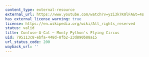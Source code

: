 ```yaml
---
content_type: external-resource
external_url: https://www.youtube.com/watch?v=yzi3k7K0lFA&t=4s
has_external_license_warning: true
license: https://en.wikipedia.org/wiki/All_rights_reserved
status: valid
title: Confuse-A-Cat ~ Monty Python's Flying Circus
uid: 795113c8-ebfa-448d-8fb2-23d890b88a15
url_status_code: 200
wayback_url: ''
---
```

